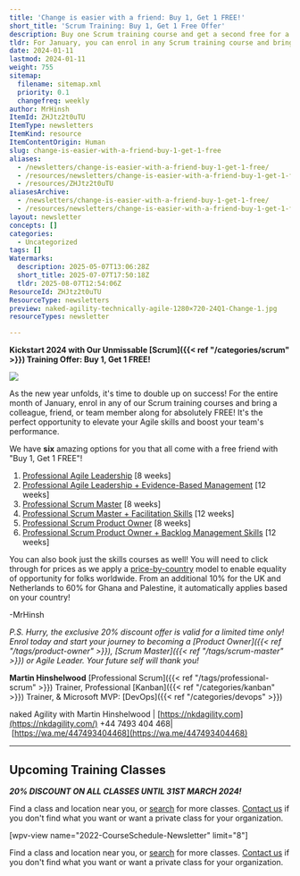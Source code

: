 ```yaml
---
title: 'Change is easier with a friend: Buy 1, Get 1 FREE!'
short_title: 'Scrum Training: Buy 1, Get 1 Free Offer'
description: Buy one Scrum training course and get a second free for a friend or colleague. Offer includes Agile, Scrum Master, and Product Owner classes. Limited time only.
tldr: For January, you can enrol in any Scrum training course and bring a colleague for free, with six course options available and a price-by-country model to ensure global accessibility. There is also a 20 percent discount on all classes until March 31, 2024. Take advantage of this offer to upskill your team and boost Agile capabilities.
date: 2024-01-11
lastmod: 2024-01-11
weight: 755
sitemap:
  filename: sitemap.xml
  priority: 0.1
  changefreq: weekly
author: MrHinsh
ItemId: ZHJtz2t0uTU
ItemType: newsletters
ItemKind: resource
ItemContentOrigin: Human
slug: change-is-easier-with-a-friend-buy-1-get-1-free
aliases:
  - /newsletters/change-is-easier-with-a-friend-buy-1-get-1-free/
  - /resources/newsletters/change-is-easier-with-a-friend-buy-1-get-1-free/
  - /resources/ZHJtz2t0uTU
aliasesArchive:
  - /newsletters/change-is-easier-with-a-friend-buy-1-get-1-free/
  - /resources/newsletters/change-is-easier-with-a-friend-buy-1-get-1-free/
layout: newsletter
concepts: []
categories:
  - Uncategorized
tags: []
Watermarks:
  description: 2025-05-07T13:06:28Z
  short_title: 2025-07-07T17:50:18Z
  tldr: 2025-08-07T12:54:06Z
ResourceId: ZHJtz2t0uTU
ResourceType: newsletters
preview: naked-agility-technically-agile-1280×720-24Q1-Change-1.jpg
resourceTypes: newsletter

---
```

**Kickstart 2024 with Our Unmissable [Scrum]({{< ref "/categories/scrum" >}}) Training Offer: Buy 1, Get 1 FREE!**

![](images/naked-agility-technically-agile-1280×720-24Q1-Change-1-800x450.webp)

As the new year unfolds, it's time to double up on success! For the entire month of January, enrol in any of our Scrum training courses and bring a colleague, friend, or team member along for absolutely FREE! It's the perfect opportunity to elevate your Agile skills and boost your team's performance.

We have **six** amazing options for you that all come with a free friend with "Buy 1, Get 1 FREE"!

1. [Professional Agile Leadership](https://nkdagility.com/training-courses/scrum-training-courses/professional-agile-leadership-essentials-pal-e-with-certification/pal-e-2024-01-12-50834/) \[8 weeks\]
2. [Professional Agile Leadership + Evidence-Based Management](https://nkdagility.com/training-courses/scrum-training-courses/professional-agile-leadership-essentials-pal-e-with-certification/pal-e-2024-01-12-50834/) \[12 weeks\]
3. [Professional Scrum Master](https://nkdagility.com/training-courses/scrum-training-courses/professional-scrum-master-psm-with-certification/psm-2024-01-17-50838/) \[8 weeks\]
4. [Professional Scrum Master + Facilitation Skills](https://nkdagility.com/training-courses/scrum-training-courses/professional-scrum-master-psm-with-certification/psm-2024-01-17-50838/) \[12 weeks\]
5. [Professional Scrum Product Owner](https://nkdagility.com/training-courses/scrum-training-courses/professional-scrum-product-owner-pspo-with-certification/pspo-2024-01-17-50822/) \[8 weeks\]
6. [Professional Scrum Product Owner + Backlog Management Skills](https://nkdagility.com/training-courses/scrum-training-courses/professional-scrum-product-owner-pspo-with-certification/pspo-2024-01-17-50822/) \[12 weeks\]

You can also book just the skills courses as well! You will need to click through for prices as we apply a [price-by-country](https://nkdagility.com/training-courses/prices-by-country/) model to enable equality of opportunity for folks worldwide. From an additional 10% for the UK and Netherlands to 60% for Ghana and Palestine, it automatically applies based on your country!

\-MrHinsh

_P.S. Hurry, the exclusive 20% discount offer is valid for a limited time only! Enrol today and start your journey to becoming a [Product Owner]({{< ref "/tags/product-owner" >}}), [Scrum Master]({{< ref "/tags/scrum-master" >}}) or Agile Leader. Your future self will thank you!_

**Martin Hinshelwood** [Professional Scrum]({{< ref "/tags/professional-scrum" >}}) Trainer, Professional [Kanban]({{< ref "/categories/kanban" >}}) Trainer, & Microsoft MVP: [DevOps]({{< ref "/categories/devops" >}})

naked Agility with Martin Hinshelwood | [https://nkdagility.com](https://nkdagility.com/) +44 7493 404 468| [https://wa.me/447493404468](https://wa.me/447493404468)

---

## Upcoming Training Classes

_**20% DISCOUNT ON ALL CLASSES UNTIL 31ST MARCH 2024!**_

Find a class and location near you, or [search](https://nkdagility.com/training/course-schedule/?scope=Public) for more classes. [Contact us](https://nkdagility.com/company/general-inquiries/) if you don't find what you want or want a private class for your organization.

\[wpv-view name="2022-CourseSchedule-Newsletter" limit="8"\]

Find a class and location near you, or [search](https://nkdagility.com/training/course-schedule/?scope=Public) for more classes. [Contact us](https://nkdagility.com/company/general-inquiries/) if you don't find what you want or want a private class for your organization.
